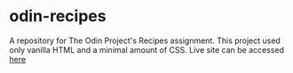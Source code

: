 # odin-recipes
A repository for The Odin Project's Recipes assignment.
This project used only vanilla HTML and a minimal amount of CSS. 
Live site can be accessed [here](https://maxmirav.github.io/odin-recipes/)
